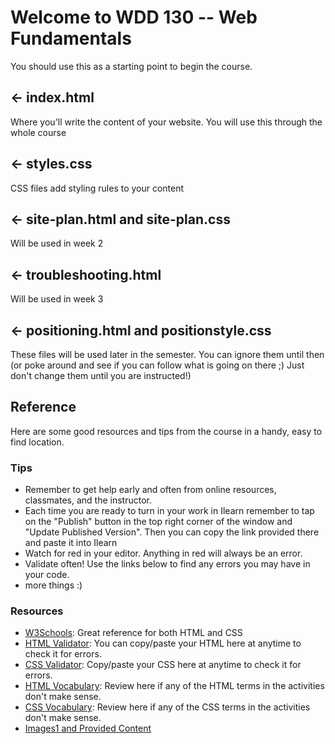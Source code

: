 # Welcome to WDD 130 -- Web Fundamentals

You should use this as a starting point to begin the course.


## ← index.html

Where you'll write the content of your website. You will use this through the whole course

## ← styles.css

CSS files add styling rules to your content

## ← site-plan.html and site-plan.css

Will be used in week 2

## ← troubleshooting.html

Will be used in week 3

## ← positioning.html and positionstyle.css

These files will be used later in the semester.  You can ignore them until then (or poke around and see if you can follow what is going on there ;) Just don't change them until you are instructed!)

## Reference
Here are some good resources and tips from the course in a handy, easy to find location.


### Tips
* Remember to get help early and often from online resources, classmates, and the instructor.
* Each time you are ready to turn in your work in Ilearn remember to tap on the "Publish" button in the top right corner of the window and "Update Published Version". Then you can copy the link provided there and paste it into Ilearn
* Watch for red in your editor. Anything in red will always be an error.
* Validate often! Use the links below to find any errors you may have in your code.
* more things :)
### Resources
* [W3Schools](https://www.w3schools.com ): Great reference for both HTML and CSS
* [HTML Validator](https://validator.w3.org/#validate_by_input): You can copy/paste your HTML here at anytime to check it for errors.
* [CSS Validator](https://jigsaw.w3.org/css-validator/#validate_by_input): Copy/paste your CSS here at anytime to check it for errors.
* [HTML Vocabulary](https://byui-cit.github.io/wdd130/): Review here if any of the HTML terms in the activities don't make sense.
* [CSS Vocabulary](https://byui-cit.github.io/wdd130/): Review here if any of the CSS terms in the activities don't make sense.
* [Images1 and Provided Content](https://byui-cit.github.io/wdd130/)


